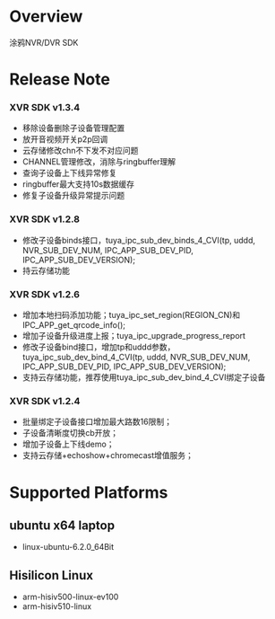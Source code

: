 # Overview

涂鸦NVR/DVR SDK

# Release Note
### XVR SDK v1.3.4
* 移除设备删除子设备管理配置
* 放开音视频开关p2p回调
* 云存储修改chn不下发不对应问题
* CHANNEL管理修改，消除与ringbuffer理解
* 查询子设备上下线异常修复
* ringbuffer最大支持10s数据缓存
* 修复子设备升级异常提示问题
### XVR SDK v1.2.8
* 修改子设备binds接口，tuya_ipc_sub_dev_binds_4_CVI(tp, uddd, NVR_SUB_DEV_NUM, IPC_APP_SUB_DEV_PID, IPC_APP_SUB_DEV_VERSION);<br>
* 持云存储功能<br>
### XVR SDK v1.2.6
* 增加本地扫码添加功能；tuya_ipc_set_region(REGION_CN)和IPC_APP_get_qrcode_info();<br>
* 增加子设备升级进度上报；tuya_ipc_upgrade_progress_report<br>
* 修改子设备bind接口，增加tp和uddd参数，tuya_ipc_sub_dev_bind_4_CVI(tp, uddd, NVR_SUB_DEV_NUM, IPC_APP_SUB_DEV_PID, IPC_APP_SUB_DEV_VERSION);<br>
* 支持云存储功能，推荐使用tuya_ipc_sub_dev_bind_4_CVI绑定子设备<br>
### XVR SDK v1.2.4
* 批量绑定子设备接口增加最大路数16限制；<br>
* 子设备清晰度切换cb开放；<br>
* 增加子设备上下线demo；<br>
* 支持云存储+echoshow+chromecast增值服务；<br>

# Supported Platforms

## ubuntu x64 laptop
* linux-ubuntu-6.2.0_64Bit

## Hisilicon Linux
* arm-hisiv500-linux-ev100
* arm-hisiv510-linux
